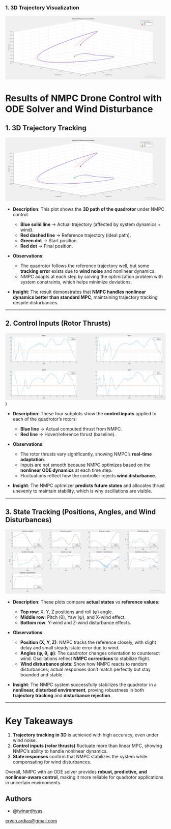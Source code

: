 ### 1. 3D Trajectory Visualization

![image](https://github.com/iwinardhyas/MATLAB/blob/main/drone4%20NLMPC_disturbance/img/1.png)


# Results of NMPC Drone Control with ODE Solver and Wind Disturbance

## 1. **3D Trajectory Tracking**

![image](https://github.com/iwinardhyas/MATLAB/blob/main/drone4%20NLMPC_disturbance/img/1.png)

* **Description**:
  This plot shows the **3D path of the quadrotor** under NMPC control.

  * **Blue solid line** → Actual trajectory (affected by system dynamics + wind).
  * **Red dashed line** → Reference trajectory (ideal path).
  * **Green dot** → Start position.
  * **Red dot** → Final position.

* **Observations**:

  * The quadrotor follows the reference trajectory well, but some **tracking error** exists due to **wind noise** and nonlinear dynamics.
  * NMPC adapts at each step by solving the optimization problem with system constraints, which helps minimize deviations.

* **Insight**:
  The result demonstrates that **NMPC handles nonlinear dynamics better than standard MPC**, maintaining trajectory tracking despite disturbances.

---

## 2. **Control Inputs (Rotor Thrusts)**

![image](https://github.com/iwinardhyas/MATLAB/blob/main/drone4%20NLMPC_disturbance/img/2.png))

* **Description**:
  These four subplots show the **control inputs** applied to each of the quadrotor’s rotors:

  * **Blue line** → Actual computed thrust from NMPC.
  * **Red line** → Hover/reference thrust (baseline).

* **Observations**:

  * The rotor thrusts vary significantly, showing NMPC’s **real-time adaptation**.
  * Inputs are not smooth because NMPC optimizes based on the **nonlinear ODE dynamics** at each time step.
  * Fluctuations reflect how the controller rejects **wind disturbance**.

* **Insight**:
  The NMPC optimizer **predicts future states** and allocates thrust unevenly to maintain stability, which is why oscillations are visible.

---

## 3. **State Tracking (Positions, Angles, and Wind Disturbances)**

![image](https://github.com/iwinardhyas/MATLAB/blob/main/drone4%20NLMPC_disturbance/img/3.png)

* **Description**:
  These plots compare **actual states** vs **reference values**:

  * **Top row**: X, Y, Z positions and roll (φ) angle.
  * **Middle row**: Pitch (θ), Yaw (ψ), and X-wind effect.
  * **Bottom row**: Y-wind and Z-wind disturbance effects.

* **Observations**:

  * **Position (X, Y, Z)**: NMPC tracks the reference closely, with slight delay and small steady-state error due to wind.
  * **Angles (φ, θ, ψ)**: The quadrotor changes orientation to counteract wind. Oscillations reflect **NMPC corrections** to stabilize flight.
  * **Wind disturbance plots**: Show how NMPC reacts to random disturbances; actual responses don’t match perfectly but stay bounded and stable.

* **Insight**:
  The NMPC system successfully stabilizes the quadrotor in a **nonlinear, disturbed environment**, proving robustness in both **trajectory tracking** and **disturbance rejection**.

---

# Key Takeaways

1. **Trajectory tracking in 3D** is achieved with high accuracy, even under wind noise.
2. **Control inputs (rotor thrusts)** fluctuate more than linear MPC, showing NMPC’s ability to handle nonlinear dynamics.
3. **State responses** confirm that NMPC stabilizes the system while compensating for wind disturbances.

Overall, NMPC with an ODE solver provides **robust, predictive, and nonlinear-aware control**, making it more reliable for quadrotor applications in uncertain environments.


## Authors

- [@iwinardhyas](https://www.github.com/iwinardhyas)

erwin.ardias@gmail.com